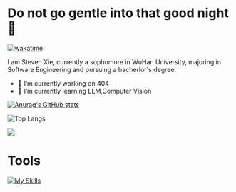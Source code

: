 # Do not go gentle into that good night 👋

[![wakatime](https://wakatime.com/badge/user/40285cda-890e-4c6e-b188-e49ba65337a3.svg)](https://wakatime.com/@40285cda-890e-4c6e-b188-e49ba65337a3)

I am Steven Xie, currently a sophomore in WuHan University, majoring in Software Engineering and pursuing a bacherlor's degree.

- 🔭 I’m currently working on 404
- 🌱 I’m currently learning LLM,Computer Vision

[![Anurag's GitHub stats](https://github-readme-stats.vercel.app/api?username=Dige945&show_icons=true&theme=radical)](https://github.com/Dige945/github-readme-stats)

![Top Langs](https://github-readme-stats.vercel.app/api/top-langs/?username=Dige945&layout=compact)

<img align="center" src="https://github-readme-stats.vercel.app/api/wakatime?username=Dige945&theme=transparent&hide_border=true&layout=compact&range=all_time&langs_count=22"/>


# Tools
[![My Skills](https://skillicons.dev/icons?i=anaconda,c,cpp,css,docker,git,github,html,idea,java,linux,md,matlab,mysql,nginx,nodejs,npm,opencv,ps,pr,pycharm,py,pytorch,qt,react,spring,vscode,visualstudio,vue,&perline=8)](https://skillicons.dev)



